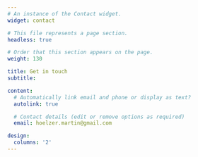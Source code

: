 ```yaml
---
# An instance of the Contact widget.
widget: contact

# This file represents a page section.
headless: true

# Order that this section appears on the page.
weight: 130

title: Get in touch
subtitle:

content:
  # Automatically link email and phone or display as text?
  autolink: true

  # Contact details (edit or remove options as required)
  email: hoelzer.martin@gmail.com

design:
  columns: '2'
---
```

